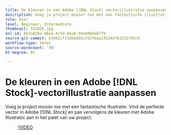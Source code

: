 ```yaml
---
title: De kleuren in een Adobe [!DNL Stock] vectorillustratie aanpassen
description: Voeg je project mooier toe met een fantastische illustratie. Vind de perfecte vector in Adobe [!DNL Stock] en pas de kleuren vervolgens aan in het palet van uw project met Adobe Illustrator
role: User
level: Beginner, Intermediate
thumbnail: 331826.jpg
exl-id: 8e3ad18a-48ea-4c5d-8ea0-50ab0bbe6779
source-git-commit: e3982cf31ebb0dac5927baa1352447b3222785c9
workflow-type: tm+mt
source-wordcount: '70'
ht-degree: 0%

---
```


# De kleuren in een Adobe [!DNL Stock]-vectorillustratie aanpassen

Voeg je project mooier toe met een fantastische illustratie. Vind de perfecte vector in Adobe [!DNL Stock] en pas vervolgens de kleuren met Adobe Illustrator aan in het palet van uw project.

>[!VIDEO](https://video.tv.adobe.com/v/331826?hidetitle=true)
